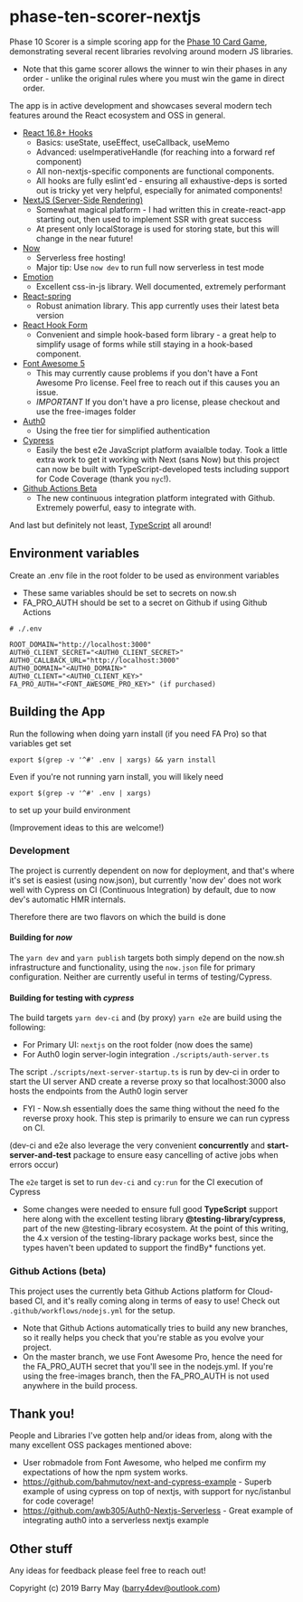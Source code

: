# phase-ten-scorer-nextjs

Phase 10 Scorer is a simple scoring app for the [Phase 10 Card Game](https://en.wikipedia.org/wiki/phase_10), demonstrating several recent libraries revolving around modern JS libraries.

- Note that this game scorer allows the winner to win their phases in any order - unlike the original rules where you must win the game in direct order.

The app is in active development and showcases several modern tech features around the React ecosystem and OSS in general.

- [React 16.8+ Hooks](https://reactjs.org/docs/hooks-intro.html)
  - Basics: useState, useEffect, useCallback, useMemo
  - Advanced: useImperativeHandle (for reaching into a forward ref component)
  - All non-nextjs-specific components are functional components.
  - All hooks are fully eslint'ed - ensuring all exhaustive-deps is sorted out is tricky yet very helpful, especially for animated components!
- [NextJS (Server-Side Rendering)](https://nextjs.org)
  - Somewhat magical platform - I had written this in create-react-app starting out, then used to implement SSR with great success
  - At present only localStorage is used for storing state, but this will change in the near future!
- [Now](https://now.sh)
  - Serverless free hosting!
  - Major tip: Use `now dev` to run full now serverless in test mode
- [Emotion](https://emotion.sh/docs/introduction)
  - Excellent css-in-js library. Well documented, extremely performant
- [React-spring](https://www.react-spring.io)
  - Robust animation library. This app currently uses their latest beta version
- [React Hook Form](https://react-hook-form.com)
  - Convenient and simple hook-based form library - a great help to simplify usage of forms while still staying in a hook-based component.
- [Font Awesome 5](https://fontawesome.com)
  - This may currently cause problems if you don't have a Font Awesome Pro license. Feel free to reach out if this causes you an issue.
  - _IMPORTANT_ If you don't have a pro license, please checkout and use the free-images folder
- [Auth0](http://auth0.com)
  - Using the free tier for simplified authentication
- [Cypress](https://www.cypress.io)
  - Easily the best e2e JavaScript platform avaialble today. Took a little extra work to get it working with Next (sans Now) but this project can now be built with TypeScript-developed tests including support for Code Coverage (thank you `nyc`!).
- [Github Actions Beta](https://github.com/features/actions)
  - The new continuous integration platform integrated with Github. Extremely powerful, easy to integrate with.

And last but definitely not least, [TypeScript](https://www.typescriptlang.org) all around!

## Environment variables

Create an .env file in the root folder to be used as environment variables

- These same variables should be set to secrets on now.sh
- FA_PRO_AUTH should be set to a secret on Github if using Github Actions

```
# ./.env

ROOT_DOMAIN="http://localhost:3000"
AUTH0_CLIENT_SECRET="<AUTH0_CLIENT_SECRET>"
AUTH0_CALLBACK_URL="http://localhost:3000"
AUTH0_DOMAIN="<AUTH0_DOMAIN>"
AUTH0_CLIENT="<AUTH0_CLIENT_KEY>"
FA_PRO_AUTH="<FONT_AWESOME_PRO_KEY>" (if purchased)
```

## Building the App

Run the following when doing yarn install (if you need FA Pro) so that variables get set

```
export $(grep -v '^#' .env | xargs) && yarn install
```

Even if you're not running yarn install, you will likely need

```
export $(grep -v '^#' .env | xargs)
```

to set up your build environment

(Improvement ideas to this are welcome!)

### Development

The project is currently dependent on now for deployment, and that's where it's set is easiest (using now.json), but currently 'now dev' does not work well with Cypress on CI (Continuous Integration) by default, due to now dev's automatic HMR internals.

Therefore there are two flavors on which the build is done

#### Building for _now_

The `yarn dev` and `yarn publish` targets both simply depend on the now.sh infrastructure and functionality, using the `now.json` file for primary configuration. Neither are currently useful in terms of testing/Cypress.

#### Building for testing with _cypress_

The build targets `yarn dev-ci` and (by proxy) `yarn e2e` are build using the following:

- For Primary UI: `nextjs` on the root folder (now does the same)
- For Auth0 login server-login integration `./scripts/auth-server.ts`

The script `./scripts/next-server-startup.ts` is run by dev-ci in order to start the UI server AND create a reverse proxy so that localhost:3000 also hosts the endpoints from the Auth0 login server

- FYI - Now.sh essentially does the same thing without the need fo the reverse proxy hook. This step is primarily to ensure we can run cypress on CI.

(dev-ci and e2e also leverage the very convenient **concurrently** and **start-server-and-test** package to ensure easy cancelling of active jobs when errors occur)

The `e2e` target is set to run `dev-ci` and `cy:run` for the CI execution of Cypress

- Some changes were needed to ensure full good **TypeScript** support here along with the excellent testing library **@testing-library/cypress**, part of the new @testing-library ecosystem. At the point of this writing, the 4.x version of the testing-library package works best, since the types haven't been updated to support the findBy\* functions yet.

### Github Actions (beta)

This project uses the currently beta Github Actions platform for Cloud-based CI, and it's really coming along in terms of easy to use! Check out `.github/workflows/nodejs.yml` for the setup.

- Note that Github Actions automatically tries to build any new branches, so it really helps you check that you're stable as you evolve your project.
- On the master branch, we use Font Awesome Pro, hence the need for the FA_PRO_AUTH secret that you'll see in the nodejs.yml. If you're using the free-images branch, then the FA_PRO_AUTH is not used anywhere in the build process.

## Thank you!

People and Libraries I've gotten help and/or ideas from, along with the many excellent OSS packages mentioned above:

- User robmadole from Font Awesome, who helped me confirm my expectations of how the npm system works.
- https://github.com/bahmutov/next-and-cypress-example - Superb example of using cypress on top of nextjs, with support for nyc/istanbul for code coverage!
- https://github.com/awb305/Auth0-Nextjs-Serverless - Great example of integrating auth0 into a serverless nextjs example

## Other stuff

Any ideas for feedback please feel free to reach out!

Copyright (c) 2019 Barry May (barry4dev@outlook.com)
